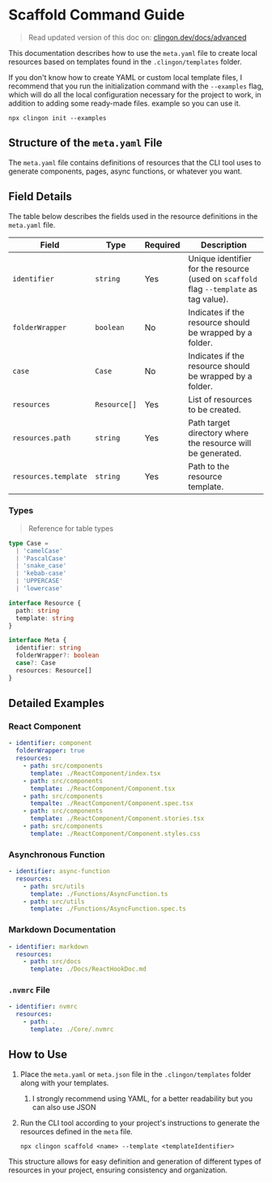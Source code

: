 # Scaffold Command Guide

> Read updated version of this doc on: [clingon.dev/docs/advanced](https://www.clingon.dev/docs/advanced)

This documentation describes how to use the `meta.yaml` file to create local resources based on templates found in the `.clingon/templates` folder.

If you don't know how to create YAML or custom local template files, I recommend that you run the initialization command with the `--examples` flag, which will do all the local configuration necessary for the project to work, in addition to adding some ready-made files. example so you can use it.

```shell
npx clingon init --examples
```

## Structure of the `meta.yaml` File

The `meta.yaml` file contains definitions of resources that the CLI tool uses to generate components, pages, async functions, or whatever you want.

## Field Details

The table below describes the fields used in the resource definitions in the `meta.yaml` file.

| Field                | Type         | Required | Description                                                                             |
| -------------------- | ------------ | -------- | --------------------------------------------------------------------------------------- |
| `identifier`         | `string`     | Yes      | Unique identifier for the resource (used on `scaffold` flag `--template` as tag value). |
| `folderWrapper`      | `boolean`    | No       | Indicates if the resource should be wrapped by a folder.                                |
| `case`               | `Case`       | No       | Indicates if the resource should be wrapped by a folder.                                |
| `resources`          | `Resource[]` | Yes      | List of resources to be created.                                                        |
| `resources.path`     | `string`     | Yes      | Path target directory where the resource will be generated.                             |
| `resources.template` | `string`     | Yes      | Path to the resource template.                                                          |

### Types

> Reference for table types

```ts
type Case =
  | 'camelCase'
  | 'PascalCase'
  | 'snake_case'
  | 'kebab-case'
  | 'UPPERCASE'
  | 'lowercase'

interface Resource {
  path: string
  template: string
}

interface Meta {
  identifier: string
  folderWrapper?: boolean
  case?: Case
  resources: Resource[]
}
```

## Detailed Examples

### React Component

```yaml
- identifier: component
  folderWrapper: true
  resources:
    - path: src/components
      template: ./ReactComponent/index.tsx
    - path: src/components
      template: ./ReactComponent/Component.tsx
    - path: src/components
      tempalte: ./ReactComponent/Component.spec.tsx
    - path: src/components
      template: ./ReactComponent/Component.stories.tsx
    - path: src/components
      template: ./ReactComponent/Component.styles.css
```

### Asynchronous Function

```yaml
- identifier: async-function
  resources:
    - path: src/utils
      template: ./Functions/AsyncFunction.ts
    - path: src/utils
      template: ./Functions/AsyncFunction.spec.ts
```

### Markdown Documentation

```yaml
- identifier: markdown
  resources:
    - path: src/docs
      template: ./Docs/ReactHookDoc.md
```

### `.nvmrc` File

```yaml
- identifier: nvmrc
  resources:
    - path: .
      template: ./Core/.nvmrc
```

## How to Use

1. Place the `meta.yaml` or `meta.json` file in the `.clingon/templates` folder along with your templates.
   1. I strongly recommend using YAML, for a better readability but you can also use JSON
2. Run the CLI tool according to your project's instructions to generate the resources defined in the `meta` file.

   ```shell
   npx clingon scaffold <name> --template <templateIdentifier>
   ```

This structure allows for easy definition and generation of different types of resources in your project, ensuring consistency and organization.
